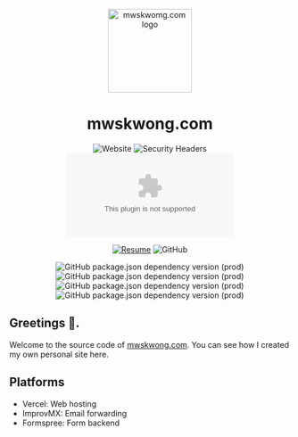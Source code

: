 <p align="center">
  <a href="https://mwskwong.com" rel="noopener" target="_blank">
    <img src="https://mwskwong.com/icon" alt="mwskwomg.com logo" width="150"/>
  </a>
</p>

<h1 align="center">mwskwong.com</h1>

<div align="center">

![Website](https://img.shields.io/website?style=for-the-badge&url=https%3A%2F%2Fmwskwong.com)
![Security Headers](https://img.shields.io/security-headers?style=for-the-badge&url=https%3A%2F%2Fmwskwong.com)
![Chromium HSTS preload](https://img.shields.io/hsts/preload/mwskwong.com?style=for-the-badge)

[![Resume](https://img.shields.io/endpoint?url=https://dashboard.cypress.io/badge/simple/bzfyrk&style=for-the-badge&logo=cypress)](https://dashboard.cypress.io/projects/bzfyrk/runs)
![GitHub](https://img.shields.io/github/license/mwskwong/resume?style=for-the-badge)

![GitHub package.json dependency version (prod)](https://img.shields.io/github/package-json/dependency-version/mwskwong/resume-v2/react?style=for-the-badge)
![GitHub package.json dependency version (prod)](https://img.shields.io/github/package-json/dependency-version/mwskwong/resume-v2/next?style=for-the-badge)
![GitHub package.json dependency version (prod)](https://img.shields.io/github/package-json/dependency-version/mwskwong/resume-v2/@mui/material?style=for-the-badge)
![GitHub package.json dependency version (prod)](https://img.shields.io/github/package-json/dependency-version/mwskwong/resume-v2/react-hook-form?style=for-the-badge)

</div>

## Greetings 👋.

Welcome to the source code of [mwskwong.com](https://mwskwong.com). You can see how I created my own personal site here.

## Platforms

- Vercel: Web hosting
- ImprovMX: Email forwarding
- Formspree: Form backend
